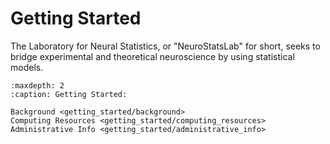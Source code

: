 # Getting Started
The Laboratory for Neural Statistics, or "NeuroStatsLab" for short, seeks to bridge experimental and theoretical neuroscience by using statistical models. 

```{toctree}
:maxdepth: 2
:caption: Getting Started:

Background <getting_started/background>
Computing Resources <getting_started/computing_resources>
Administrative Info <getting_started/administrative_info>
```